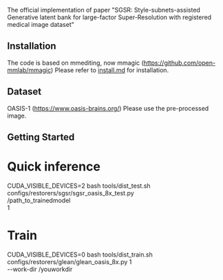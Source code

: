 The official implementation of paper "SGSR: Style-subnets-assisted Generative latent bank for large-factor Super-Resolution with registered medical image dataset"

## Installation
The code is based on mmediting, now mmagic (https://github.com/open-mmlab/mmagic)
Please refer to [install.md](docs/en/install.md) for installation.

## Dataset
OASIS-1 (https://www.oasis-brains.org/)
Please use the pre-processed image.

## Getting Started

# Quick inference

CUDA_VISIBLE_DEVICES=2 bash tools/dist_test.sh \
  configs/restorers/sgsr/sgsr_oasis_8x_test.py \
  /path_to_trainedmodel \
  1

# Train

CUDA_VISIBLE_DEVICES=0 bash tools/dist_train.sh \
  configs/restorers/glean/glean_oasis_8x.py 1 \
  --work-dir /youworkdir
